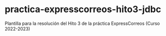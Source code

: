 # practica-expresscorreos-hito3-jdbc
 Plantilla para la resolución del Hito 3 de la práctica ExpressCorreos (Curso 2022-2023) 
